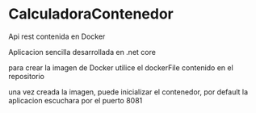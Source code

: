 # CalculadoraContenedor
Api rest contenida en Docker

Aplicacion sencilla desarrollada en .net core

para crear la imagen de Docker utilice el dockerFile contenido en el repositorio

una vez creada la imagen, puede inicializar el contenedor, por default la aplicacion escuchara por el puerto 8081
